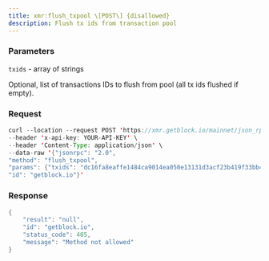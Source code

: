 ```yaml
---
title: xmr:flush_txpool \[POST\] {disallowed}
description: Flush tx ids from transaction pool
---
```


### Parameters

`txids` - array of strings

Optional, list of transactions IDs to flush from pool (all tx ids
flushed if empty).

### Request

``` java
curl --location --request POST 'https://xmr.getblock.io/mainnet/json_rpc' \ 
--header 'x-api-key: YOUR-API-KEY' \ 
--header 'Content-Type: application/json' \ 
--data-raw '{"jsonrpc": "2.0",
"method": "flush_txpool",
"params": {"txids": "dc16fa8eaffe1484ca9014ea050e13131d3acf23b419f33bb4cc0b32b6c49308"},
"id": "getblock.io"}'
```

###  Response

``` java
{
    "result": "null",
    "id": "getblock.io",
    "status_code": 405,
    "message": "Method not allowed"
}
```
